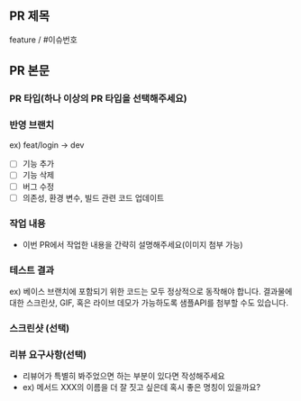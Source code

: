 ## PR 제목

feature / #이슈번호

## PR 본문

### PR 타입(하나 이상의 PR 타입을 선택해주세요)

### 반영 브랜치

ex) feat/login -> dev

- [ ] 기능 추가
- [ ] 기능 삭제
- [ ] 버그 수정
- [ ] 의존성, 환경 변수, 빌드 관련 코드 업데이트

### 작업 내용

- 이번 PR에서 작업한 내용을 간략히 설명해주세요(이미지 첨부 가능)

### 테스트 결과

ex) 베이스 브랜치에 포함되기 위한 코드는 모두 정상적으로 동작해야 합니다. 결과물에 대한 스크린샷, GIF, 혹은 라이브 데모가 가능하도록 샘플API를 첨부할 수도 있습니다.

### 스크린샷 (선택)

### 리뷰 요구사항(선택)

- 리뷰어가 특별히 봐주었으면 하는 부분이 있다면 작성해주세요
- ex) 메서드 XXX의 이름을 더 잘 짓고 싶은데 혹시 좋은 명칭이 있을까요?
